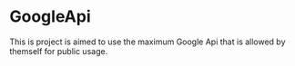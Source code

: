 # GoogleApi
This is project is aimed to use the maximum Google Api that is allowed by themself for public usage.

